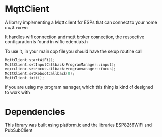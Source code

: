 # MqttClient
A library implementing a Mqtt client for ESPs that can connect to your home mqtt server

It handles wifi connection and mqtt broker connection, the respective configuration is found in wificredentials.h


To use it, in your main cpp file you should have the setup routine call
```cpp
MqttClient.startWiFi();
MqttClient.setInputCallback(ProgramManager::input);
MqttClient.setFocusCallback(ProgramManager::focus);
MqttClient.setRebootCallback(0);
MqttClient.init();
```
if you are using my program manager, which this thing is kind of designed to work with

# Dependencies
This library was built using platform.io and the libraries ESP8266WiFi and PubSubClient
